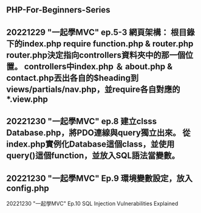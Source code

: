 PHP-For-Beginners-Series
---------------------------
20221229 "一起學MVC" ep.5-3 
網頁架構：
根目錄下的index.php require function.php & router.php
router.php決定指向controllers資料夾中的那一個位置。
controllers中index.php ＆ about.php & contact.php丟出各自的$heading到views/partials/nav.php，並require各自對應的*.view.php
----------------------------------------------------------------------------------------------------------------------------
20221230 "一起學MVC" ep.8
建立clsss Database.php，將PDO連線與query獨立出來。
從index.php實例化Database這個class，並使用query()這個function，並放入SQL語法當變數。
----------------------------------------------------------------------------------
20221230 "一起學MVC" Ep.9
環境變數設定，放入config.php
----------------------------------------------------------------------------------
20221230 "一起學MVC" Ep.10
SQL Injection Vulnerabilities Explained
